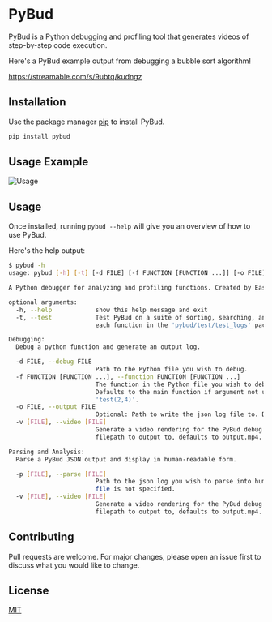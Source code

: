 # PyBud

PyBud is a Python debugging and profiling tool that generates videos of step-by-step code execution.

Here's a PyBud example output from debugging a bubble sort algorithm!

https://streamable.com/s/9ubtq/kudngz

## Installation

Use the package manager [pip](https://pip.pypa.io/en/stable/) to install PyBud.

```bash
pip install pybud
```

## Usage Example

![Usage](recordings/demo.gif)

## Usage

Once installed, running `pybud --help` will give you an overview of how to use PyBud.

Here's the help output:

```bash
$ pybud -h
usage: pybud [-h] [-t] [-d FILE] [-f FUNCTION [FUNCTION ...]] [-o FILE] [-v [FILE]] [-p [FILE]]

A Python debugger for analyzing and profiling functions. Created by Eastan Giebler.

optional arguments:
  -h, --help            show this help message and exit
  -t, --test            Test PyBud on a suite of sorting, searching, and similar algorithms. Outputs a PyBud JSON for
                        each function in the 'pybud/test/test_logs' package.

Debugging:
  Debug a python function and generate an output log.

  -d FILE, --debug FILE
                        Path to the Python file you wish to debug.
  -f FUNCTION [FUNCTION ...], --function FUNCTION [FUNCTION ...]
                        The function in the Python file you wish to debug, along with the arguments you wish to pass.
                        Defaults to the main function if argument not used. EXAMPLE: '--function test 2 4' will call
                        'test(2,4)'.
  -o FILE, --output FILE
                        Optional: Path to write the json log file to. Defaults to output.pybud if argument not used.
  -v [FILE], --video [FILE]
                        Generate a video rendering for the PyBud debug steps of the program flow. Optional: provide a
                        filepath to output to, defaults to output.mp4.

Parsing and Analysis:
  Parse a PyBud JSON output and display in human-readable form.

  -p [FILE], --parse [FILE]
                        Path to the json log you wish to parse into human-readable form. Defaults to output.pybud if a
                        file is not specified.
  -v [FILE], --video [FILE]
                        Generate a video rendering for the PyBud debug steps of the program flow. Optional: provide a
                        filepath to output to, defaults to output.mp4.
```

## Contributing
Pull requests are welcome. For major changes, please open an issue first to discuss what you would like to change.

## License
[MIT](https://choosealicense.com/licenses/mit/)
